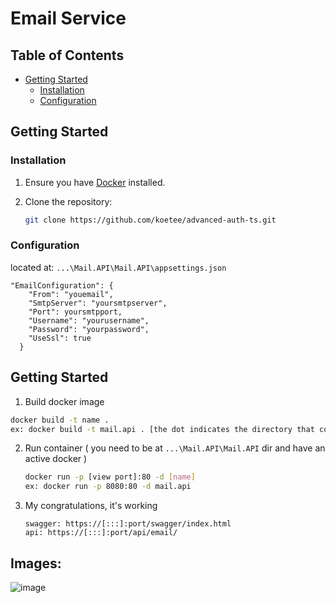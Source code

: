 # Email Service 

## Table of Contents

- [Getting Started](#getting-started)
  - [Installation](#installation)
  - [Configuration](#configuration)

## Getting Started

### Installation

1. Ensure you have [Docker](https://www.docker.com/products/docker-desktop/) installed.

2. Clone the repository:

   ```bash
   git clone https://github.com/koetee/advanced-auth-ts.git
   ```

### Configuration

located at: `...\Mail.API\Mail.API\appsettings.json`

```env
"EmailConfiguration": {
    "From": "youemail",
    "SmtpServer": "yoursmtpserver",
    "Port": yoursmtpport,
    "Username": "yourusername",
    "Password": "yourpassword",
    "UseSsl": true
  }
```

## Getting Started

1. Build docker image

  ```bash
  docker build -t name .
  ex: docker build -t mail.api . [the dot indicates the directory that contains the DockerFile]
  ```
   
2. Run container ( you need to be at `...\Mail.API\Mail.API` dir and have an active docker )

   ```bash
   docker run -p [view port]:80 -d [name]
   ex: docker run -p 8080:80 -d mail.api
   ```

3. My congratulations, it's working

   ```bask
   swagger: https://[:::]:port/swagger/index.html
   api: https://[:::]:port/api/email/
   ```

## Images:   
![image](https://github.com/max-shelll/Email.API/assets/101334622/dab45536-9276-4e7d-978a-58fc550f6562)
